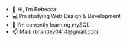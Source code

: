 - 👋 Hi, I’m Rebecca 
- 💻 I’m studying Web Design & Development
- 🌱 I’m currently learning mySQL
- 📫 Mail: rbrantley0414@gmail.com

<!---
rbrantley0414/rbrantley0414 is a ✨ special ✨ repository because its `README.md` (this file) appears on your GitHub profile.
You can click the Preview link to take a look at your changes.
--->
